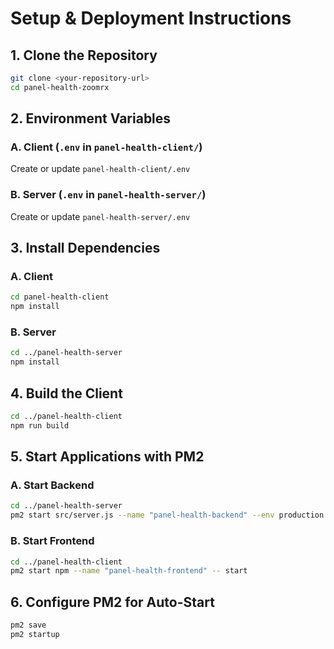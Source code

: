 # Setup & Deployment Instructions

## 1. Clone the Repository

```sh
git clone <your-repository-url>
cd panel-health-zoomrx
```

## 2. Environment Variables

### A. Client (`.env` in `panel-health-client/`)
Create or update `panel-health-client/.env`

### B. Server (`.env` in `panel-health-server/`)
Create or update `panel-health-server/.env`

## 3. Install Dependencies

### A. Client
```sh
cd panel-health-client
npm install
```

### B. Server
```sh
cd ../panel-health-server
npm install
```

## 4. Build the Client

```sh
cd ../panel-health-client
npm run build
```

## 5. Start Applications with PM2

### A. Start Backend
```sh
cd ../panel-health-server
pm2 start src/server.js --name "panel-health-backend" --env production
```

### B. Start Frontend
```sh
cd ../panel-health-client
pm2 start npm --name "panel-health-frontend" -- start
```

## 6. Configure PM2 for Auto-Start

```sh
pm2 save
pm2 startup
``` 